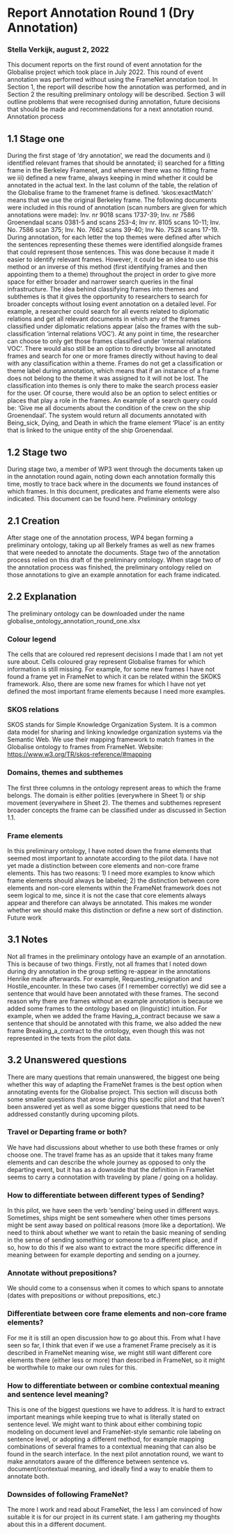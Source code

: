 # Report Annotation Round 1 (Dry Annotation)
### Stella Verkijk, august 2, 2022

This document reports on the first round of event annotation for the Globalise project which took place in July 2022. This round of event annotation was performed without using the FrameNet annotation tool. In Section 1, the report will describe how the annotation was performed, and in Section 2 the resulting preliminary ontology will be described. Section 3 will outline problems that were recognised during annotation, future decisions that should be made and recommendations for a next annotation round.  
Annotation process

## 1.1 Stage one

During the first stage of ‘dry annotation’, we read the documents and i) identified relevant frames that should be annotated; ii) searched for a fitting frame in the Berkeley Framenet, and whenever there was no fitting frame we iii) defined a new frame, always keeping in mind whether it could be annotated in the actual text. In the last column of the table, the relation of the Globalise frame to the framenet frame is defined. ‘skos:exactMatch’ means that we use the original Berkeley frame. The following documents were included in this round of annotation (scan numbers are given for which annotations were made): Inv. nr 9018 scans 1737-39; Inv. nr 7586 Groenendaal scans 0381-5 and scans 253-4; Inv nr. 8105 scans 10-11;  Inv. No. 7586 scan 375; Inv. No. 7662 scans 39-40; Inv No. 7528 scans 17-19. 
During annotation, for each letter the top themes were defined after which the sentences representing these themes were identified alongside frames that could represent those sentences. This was done because it made it easier to identify relevant frames. However, it could be an idea to use this method or an inverse of this method (first identifying frames and then appointing them to a theme) throughout the project in order to give more space for either broader and narrower search queries in the final infrastructure. The idea behind classifying frames into themes and subthemes is that it gives the opportunity to researchers to search for broader concepts without losing event annotation on a detailed level. For example, a researcher could search for all events related to diplomatic relations and get all relevant documents in which any of the frames classified under diplomatic relations appear (also the frames with the sub-classification ‘internal relations VOC’). At any point in time, the researcher can choose to only get those frames classified under ‘internal relations VOC’. There would also still be an option to directly browse all annotated frames and search for one or more frames directly without having to deal with any classification within a theme. Frames do not get a classification or theme label during annotation, which means that if an instance of a frame does not belong to the theme it was assigned to it will not be lost. The classification into themes is only there to make the search process easier for the user. Of course, there would also be an option to select entities or places that play a role in the frames. An example of a search query could be: ‘Give me all documents about the condition of the crew on the ship Groenendaal’. The system would return all documents annotated with Being_sick, Dying, and Death in which the frame element ‘Place’ is an entity that is linked to the unique entity of the ship Groenendaal. 

## 1.2 Stage two

During stage two, a member of WP3 went through the documents taken up in the annotation round again, noting down each annotation formally this time, mostly to trace back where in the documents we found instances of which frames. In this document, predicates and frame elements were also indicated. This document can be found here.
Preliminary ontology

## 2.1 Creation

After stage one of the annotation process, WP4 began forming a preliminary ontology, taking up all Berkely frames as well as new frames that were needed to annotate the documents. Stage two of the annotation process relied on this draft of the preliminary ontology. When stage two of the annotation process was finished, the preliminary ontology relied on those annotations to give an example annotation for each frame indicated. 

## 2.2 Explanation

The preliminary ontology can be downloaded under the name globalise_ontology_annotation_round_one.xlsx 

### Colour legend
The cells that are coloured red represent decisions I made that I am not yet sure about. Cells coloured gray represent Globalise frames for which information is still missing. For example, for some new frames I have not found a frame yet in FrameNet to which it can be related within the SKOKS framework. Also, there are some new frames for which I have not yet defined the most important frame elements because I need more examples.

### SKOS relations

SKOS stands for Simple Knowledge Organization System. It is a common data model for sharing and linking knowledge organization systems via the Semantic Web. We use their mapping framework to match frames in the Globalise ontology to frames from FrameNet.
Website: https://www.w3.org/TR/skos-reference/#mapping


### Domains, themes and subthemes
The first three columns in the ontology represent areas to which the frame belongs. The domain is either polities (everywhere in Sheet 1) or ship movement (everywhere in Sheet 2). The themes and subthemes represent broader concepts the frame can be classified under as discussed in Section 1.1. 

### Frame elements
In this preliminary ontology, I have noted down the frame elements that seemed most important to annotate according to the pilot data. I have not yet made a distinction between core elements and non-core frame elements. This has two reasons: 1) I need more examples to know which frame elements should always be labeled;  2) the distinction between core elements and non-core elements within the FrameNet framework does not seem logical to me, since it is not the case that core elements always appear and therefore can always be annotated. This makes me wonder whether we should make this distinction or define a new sort of distinction. 
Future work

## 3.1 Notes
Not all frames in the preliminary ontology have an example of an annotation. This is because of two things. Firstly, not all frames that I noted down during dry annotation in the group setting re-appear in the annotations Henrike made afterwards. For example, Requesting_resignation and Hostile_encounter. In these two cases (if I remember correctly) we did see a sentence that would have been annotated with these frames. The second reason why there are frames without an example annotation is because we added some frames to the ontology based on (linguistic) intuition. For example, when we added the frame Having_a_contract because we saw a sentence that should be annotated with this frame, we also added the new frame Breaking_a_contract to the ontology, even though this was not represented in the texts from the pilot data. 

## 3.2 Unanswered questions
There are many questions that remain unanswered, the biggest one being whether this way of adapting the FrameNet frames is the best option when annotating events for the Globalise project. This section will discuss both some smaller questions that arose during this specific pilot and that haven’t been answered yet as well as some bigger questions that need to be addressed constantly during upcoming pilots. 

### Travel or Departing frame or both?
We have had discussions about whether to use both these frames or only choose one. The travel frame has as an upside that it takes many frame elements and can describe the whole journey as opposed to only the departing event, but it has as a downside that the definition in FrameNet seems to carry a connotation with traveling by plane / going on a holiday. 
### How to differentiate between different types of Sending?
In this pilot, we have seen the verb ‘sending’ being used in different ways. Sometimes, ships might be sent somewhere when other times persons might be sent away based on political reasons (more like a deportation). We need to think about whether we want to retain the basic meaning of sending in the sense of sending something or someone to a different place, and if so, how to do this if we also want to extract the more specific difference in meaning between for example deporting and sending on a journey. 
### Annotate without prepositions?
We should come to a consensus when it comes to which spans to annotate (dates with prepositions or without prepositions, etc.)
### Differentiate between core frame elements and non-core frame elements?
For me it is still an open discussion how to go about this. From what I have seen so far, I think that even if we use a framenet Frame precisely as it is described in FrameNet meaning wise, we might still want different core elements there (either less or more) than described in FrameNet, so it might be worthwhile to make our own rules for this. 
### How to differentiate between or combine contextual meaning and sentence level meaning?
This is one of the biggest questions we have to address. It is hard to extract important meanings while keeping true to what is literally stated on sentence level. We might want to think about either combining topic modeling on document level and FrameNet-style semantic role labeling on sentence level, or adopting a different method, for example mapping combinations of several frames to a contextual meaning that can also be found in the search interface. In the next pilot annotation round, we want to make annotators aware of the difference between sentence vs. document/contextual meaning, and ideally find a way to enable them to annotate both. 
### Downsides of following FrameNet?
The more I work and read about FrameNet, the less I am convinced of how suitable it is for our project in its current state. I am gathering my thoughts about this in a different document. 



